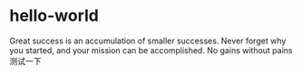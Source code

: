 # hello-world
Great success is an accumulation of smaller successes.
Never forget why you started, and your mission can be accomplished.
No gains without pains
测试一下


